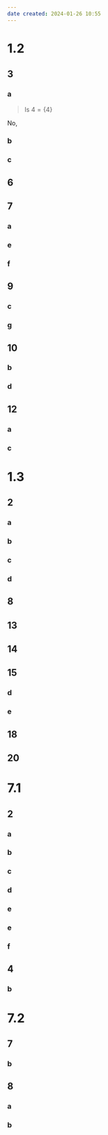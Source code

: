 ```yaml
---
date created: 2024-01-26 10:55
---
```


# 1.2

## 3

### a

> Is $4=\{4\}$

No, 

### b

### c

## 6

## 7

### a

### e

### f

## 9

### c

### g

## 10

### b

### d

## 12

### a

### c

# 1.3

## 2

### a

### b

### c

### d

## 8

## 13

## 14

## 15

### d

### e

## 18

## 20

# 7.1

## 2

### a

### b

### c

### d

### e

### e

### f

## 4

### b

# 7.2

## 7

### b

## 8

### a

### b
